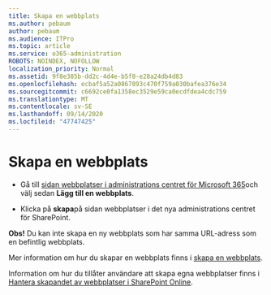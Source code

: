 ```yaml
---
title: Skapa en webbplats
ms.author: pebaum
author: pebaum
ms.audience: ITPro
ms.topic: article
ms.service: o365-administration
ROBOTS: NOINDEX, NOFOLLOW
localization_priority: Normal
ms.assetid: 9f8e385b-dd2c-4d4e-b5f0-e28a24db4d83
ms.openlocfilehash: ecbaf5a52a0867893c470f759a030bafea376e34
ms.sourcegitcommit: c6692ce0fa1358ec3529e59ca0ecdfdea4cdc759
ms.translationtype: MT
ms.contentlocale: sv-SE
ms.lasthandoff: 09/14/2020
ms.locfileid: "47747425"
---
```

# <a name="create-a-site"></a>Skapa en webbplats

- Gå till [sidan webbplatser i administrations centret för Microsoft 365](https://portal.office.com/adminportal/home#/SitesList)och välj sedan **Lägg till en webbplats**. 
    
- Klicka på **skapa**på sidan webbplatser i det nya administrations centret för SharePoint. 
    
**Obs!** Du kan inte skapa en ny webbplats som har samma URL-adress som en befintlig webbplats. 
  
Mer information om hur du skapar en webbplats finns i [skapa en webbplats](https://go.microsoft.com/fwlink/?linkid=866295).
  
Information om hur du tillåter användare att skapa egna webbplatser finns i [Hantera skapandet av webbplatser i SharePoint Online](https://go.microsoft.com/fwlink/?linkid=866296).
  

